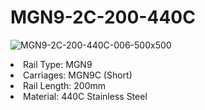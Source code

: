 # MGN9-2C-200-440C

![MGN9-2C-200-440C-006-500x500](https://user-images.githubusercontent.com/4562957/130059260-83184990-898f-44ec-86a0-0b068e03481b.jpg)


  <li/> Rail Type: MGN9 </li>
  <li/> Carriages: MGN9C (Short) </li>
  <li/> Rail Length: 200mm </li>
  <li/> Material: 440C Stainless Steel</li>
